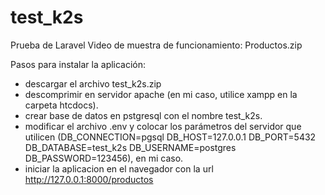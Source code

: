 # test_k2s
Prueba de Laravel
Video de muestra de funcionamiento: Productos.zip

Pasos para instalar la aplicación:
  * descargar el archivo test_k2s.zip
  * descomprimir en servidor apache (en mi caso, utilice xampp en la carpeta htcdocs).
  * crear base de datos en pstgresql con el nombre test_k2s.
  * modificar el archivo .env y colocar los parámetros del servidor que utilicen (DB_CONNECTION=pgsql DB_HOST=127.0.0.1 DB_PORT=5432 DB_DATABASE=test_k2s DB_USERNAME=postgres   DB_PASSWORD=123456), en mi caso.
  * iniciar la aplicacion en el navegador con la url http://127.0.0.1:8000/productos
